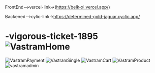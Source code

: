 
FrontEnd-->vercel-link->(https://belk-xi.vercel.app/)

Backened-->cylic-link->https://determined-gold-jaguar.cyclic.app/

# -vigorous-ticket-1895![VastramHome](https://user-images.githubusercontent.com/64821457/229431372-7c95683a-2299-4424-a749-882deb3eb64c.png)
![VastramPayment](https://user-images.githubusercontent.com/64821457/229431390-f0fb6e14-164d-46be-938d-7c447ff76fa3.png)
![VastramSingle](https://user-images.githubusercontent.com/64821457/229431404-6eb4462f-5654-43b7-989a-968391ee3b90.png)
![VastramCart](https://user-images.githubusercontent.com/64821457/229431411-1eb3f57c-6877-4a08-8641-2c3229f99673.png)
![VastramProduct](https://user-images.githubusercontent.com/64821457/229431487-d28c4f5d-cccd-46d9-97e2-69fad69dd9d0.png)
![vastramadmin](https://user-images.githubusercontent.com/64821457/229431501-d910b9fb-8a92-46f5-bfb4-394981b72b60.png)


